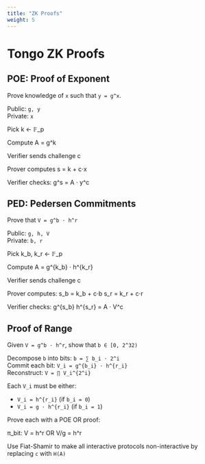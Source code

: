 ```yaml
---
title: "ZK Proofs"
weight: 5
---
```

# Tongo ZK Proofs

## POE: Proof of Exponent

Prove knowledge of `x` such that `y = g^x`.

Public: `g, y`  
Private: `x`
    
Pick k ← 𝔽_p

Compute A = g^k

Verifier sends challenge c

Prover computes s = k + c⋅x

Verifier checks: g^s = A ⋅ y^c

## PED: Pedersen Commitments

Prove that `V = g^b ⋅ h^r`

Public: `g, h, V`  
Private: `b, r`

Pick k_b, k_r ← 𝔽_p

Compute A = g^{k_b} ⋅ h^{k_r}

Verifier sends challenge c

Prover computes:
s_b = k_b + c⋅b
s_r = k_r + c⋅r

Verifier checks: g^{s_b} h^{s_r} = A ⋅ V^c


## Proof of Range

Given `V = g^b ⋅ h^r`, show that `b ∈ [0, 2^32)`

Decompose `b` into bits: `b = ∑ b_i ⋅ 2^i`  
Commit each bit: `V_i = g^{b_i} ⋅ h^{r_i}`  
Reconstruct: `V = ∏ V_i^{2^i}`

Each `V_i` must be either:

- `V_i = h^{r_i}` (if `b_i = 0`)
- `V_i = g ⋅ h^{r_i}` (if `b_i = 1`)

Prove each with a POE OR proof:

π_bit: V = h^r OR V/g = h^r


Use Fiat-Shamir to make all interactive protocols non-interactive by replacing `c` with `H(A)`
